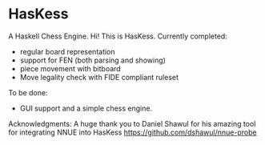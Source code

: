 # HasKess
 A Haskell Chess Engine.
Hi! This is HasKess. 
Currently completed:
- regular board representation
- support for FEN (both parsing and showing)
- piece movement with bitboard 
- Move legality check with FIDE compliant ruleset

To be done:
- GUI support and a simple chess engine.


Acknowledgments:
A huge thank you to Daniel Shawul for his amazing tool for integrating NNUE into HasKess
https://github.com/dshawul/nnue-probe
